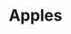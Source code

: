 ---
layout: item
raw_url: https://prdwebappstorage.blob.core.windows.net/kansaspattons/images/gallery-2009-10-28/photo00572.jpg
thumb_url: https://prdwebappstorage.blob.core.windows.net/kansaspattons/images/gallery-2009-10-28/thumb_photo00572.jpg
post: /kansaspattons/blog/2009/10/18/cpls-kindergarten.html
index: 8
title: Apples
---